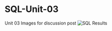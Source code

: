 # SQL-Unit-03
Unit 03 Images for discussion post
![SQL Results](https://user-images.githubusercontent.com/29357664/157329926-c13e2041-c94e-4d6b-baa4-dfeb1ff1be3c.png)
